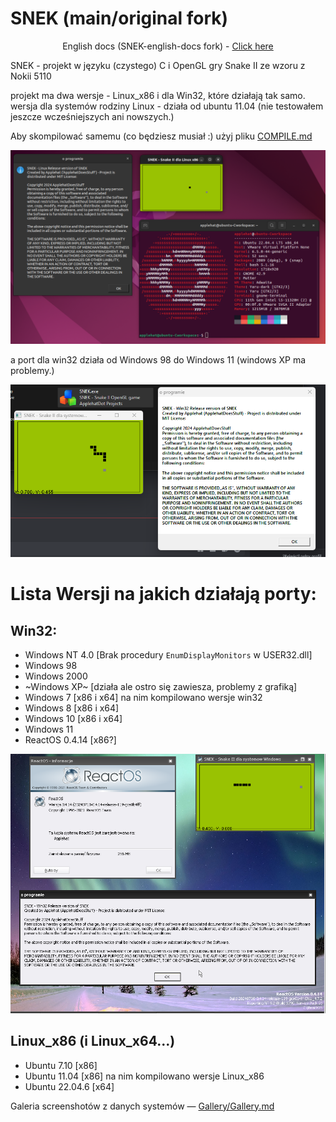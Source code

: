 # SNEK (main/original fork)
<div align="center">
  English docs (SNEK-english-docs fork) - <a href="https://github.com/ApplehatDot/SNEK/tree/SNEK-english-docs">Click here</a>
  <p></p>
</div>

SNEK - projekt w języku (czystego) C i OpenGL gry Snake II ze wzoru z Nokii 5110

projekt ma dwa wersje - Linux_x86 i dla Win32, które działają tak samo.
wersja dla systemów rodziny Linux - działa od ubuntu 11.04 (nie testowałem jeszcze wcześniejszych ani nowszych.)

Aby skompilować samemu (co będziesz musiał :) użyj pliku <a href="https://github.com/ApplehatDot/SNEK/blob/main/docs%2FCOMPILE.md">COMPILE.md</a>

<img src="source/images/readme-2.png">

a port dla win32 działa od Windows 98 do Windows 11 (windows XP ma problemy.)

<img src="source/images/readme-1.png">

# Lista Wersji na jakich działają porty:
## Win32:
- Windows NT 4.0 [Brak procedury `EnumDisplayMonitors` w USER32.dll]
- Windows 98
- Windows 2000
- ~Windows XP~ [działa ale ostro się zawiesza, problemy z grafiką]
- Windows 7 [x86 i x64] na nim kompilowano wersje win32
- Windows 8 [x86 i x64]
- Windows 10 [x86 i x64]
- Windows 11
- ReactOS 0.4.14 [x86?]
<img src="source/images/reactOS.png">

## Linux_x86 (i Linux_x64...)
- Ubuntu 7.10 [x86]
- Ubuntu 11.04 [x86] na nim kompilowano wersje Linux_x86
- Ubuntu 22.04.6 [x64]

Galeria screenshotów z danych systemów — <a href="https://github.com/ApplehatDot/SNEK/blob/main/Gallery%2FGallery.md">Gallery/Gallery.md</a>

